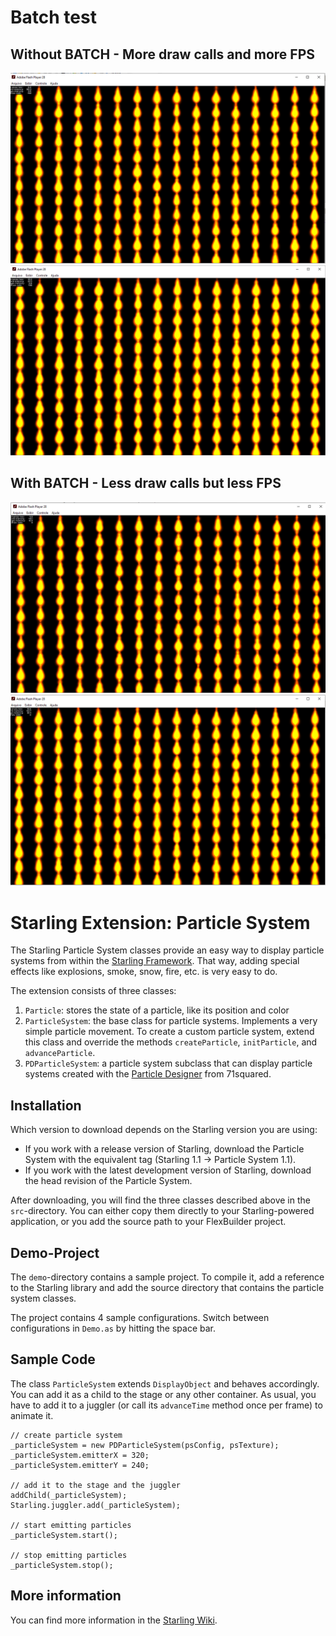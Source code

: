 Batch test
=========

Without BATCH - More draw calls and more FPS
-------------------------------------------
![Without debug player](WITHOUTbatch_RELEASE_sa_debug_player.PNG)
![Without sa player](WITHOUTbatch_RELEASE_sa_player.PNG)

With BATCH - Less draw calls but less FPS
----------------------------------------
![With debug player](WITHbatch_RELEASE_sa_debug_player.PNG)
![With sa player](WITHbatch_RELEASE_sa_player.PNG)

Starling Extension: Particle System
===================================

The Starling Particle System classes provide an easy way to display particle systems from within the [Starling Framework][1]. That way, adding special effects like explosions, smoke, snow, fire, etc. is very easy to do.

The extension consists of three classes:

1. `Particle`: stores the state of a particle, like its position and color
2. `ParticleSystem`: the base class for particle systems. Implements a very simple particle movement. To create a custom particle system, extend this class and override the methods `createParticle`, `initParticle`, and `advanceParticle`.
3. `PDParticleSystem`: a particle system subclass that can display particle systems created with the  [Particle Designer][2] from 71squared.

Installation
------------

Which version to download depends on the Starling version you are using:

* If you work with a release version of Starling, download the Particle System with the equivalent tag (Starling 1.1 -> Particle System 1.1).
* If you work with the latest development version of Starling, download the head revision of the Particle System. 

After downloading, you will find the three classes described above in the `src`-directory. You can either copy them directly to your Starling-powered application, or you add the source path to your FlexBuilder project.

Demo-Project
------------

The `demo`-directory contains a sample project. To compile it, add a reference to the Starling library and add the source directory that contains the particle system classes.

The project contains 4 sample configurations. Switch between configurations in `Demo.as` by 
hitting the space bar.

Sample Code
-----------

The class `ParticleSystem` extends `DisplayObject` and behaves accordingly. You can add it as a child to the stage or any other container. As usual, you have to add it to a juggler (or call its `advanceTime` method once per frame) to animate it.

    // create particle system
    _particleSystem = new PDParticleSystem(psConfig, psTexture);
    _particleSystem.emitterX = 320;
    _particleSystem.emitterY = 240;
    
    // add it to the stage and the juggler
    addChild(_particleSystem);
    Starling.juggler.add(_particleSystem);

    // start emitting particles
    _particleSystem.start();

    // stop emitting particles
    _particleSystem.stop();

More information
----------------

You can find more information in the [Starling Wiki](http://wiki.starling-framework.org/extensions/particlesystem).

[1]: http://www.starling-framework.org
[2]: http://particledesigner.71squared.com
